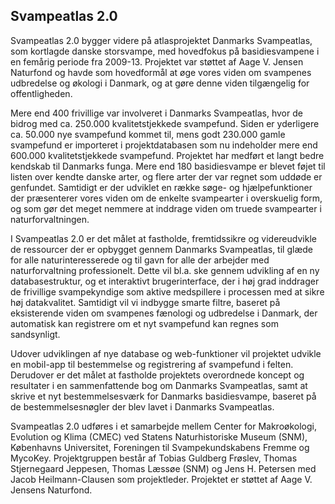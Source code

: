 ## Svampeatlas 2.0

Svampeatlas 2.0 bygger videre på atlasprojektet Danmarks Svampeatlas, som kortlagde danske storsvampe, med hovedfokus på basidiesvampene i en femårig periode fra 2009-13. Projektet var støttet af Aage V. Jensen Naturfond og havde som hovedformål at øge vores viden om svampenes udbredelse og økologi i Danmark, og at gøre denne viden tilgængelig for offentligheden.

Mere end 400 frivillige var involveret i Danmarks Svampeatlas, hvor de bidrog med ca. 250.000 kvalitetstjekkede svampefund. Siden er yderligere ca. 50.000 nye svampefund kommet til, mens godt 230.000 gamle svampefund er importeret i projektdatabasen som nu indeholder mere end 600.000 kvalitetstjekkede svampefund. Projektet har medført et langt bedre kendskab til Danmarks funga. Mere end 180 basidiesvampe er blevet føjet til listen over kendte danske arter, og flere arter der var regnet som uddøde er genfundet. Samtidigt er der udviklet en række søge- og hjælpefunktioner der præsenterer vores viden om de enkelte svampearter i overskuelig form, og som gør det meget nemmere at inddrage viden om truede svampearter i naturforvaltningen.

I Svampeatlas 2.0 er det målet at fastholde, fremtidssikre og videreudvikle de ressourcer der er opbygget gennem Danmarks Svampeatlas, til glæde for alle naturinteresserede og til gavn for alle der arbejder med naturforvaltning professionelt. Dette vil bl.a. ske gennem udvikling af en ny databasestruktur, og et interaktivt brugerinterface, der i høj grad inddrager de frivillige svampekyndige som aktive medspillere i processen med at sikre høj datakvalitet. Samtidigt vil vi indbygge smarte filtre, baseret på eksisterende viden om svampenes fænologi og udbredelse i Danmark, der automatisk kan registrere om et nyt svampefund kan regnes som sandsynligt.

Udover udviklingen af nye database og web-funktioner vil projektet udvikle en mobil-app til bestemmelse og registrering af svampefund i felten. Derudover er det målet at fastholde projektets overordnede koncept og resultater i en sammenfattende bog om Danmarks Svampeatlas, samt at skrive et nyt bestemmelsesværk for Danmarks basidiesvampe, baseret på de bestemmelsesnøgler der blev lavet i Danmarks Svampeatlas.

Svampeatlas 2.0 udføres i et samarbejde mellem Center for Makroøkologi, Evolution og Klima (CMEC) ved Statens Naturhistoriske Museum (SNM), Københavns Universitet, Foreningen til Svampekundskabens Fremme og MycoKey. Projektgruppen består af Tobias Guldberg Frøslev, Thomas Stjernegaard Jeppesen, Thomas Læssøe (SNM) og Jens H. Petersen med Jacob Heilmann-Clausen som projektleder. Projektet er støttet af Aage V. Jensens Naturfond.
